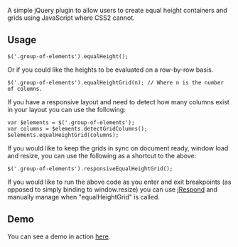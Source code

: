 A simple jQuery plugin to allow users to create equal height containers and grids using JavaScript where CSS2 cannot.

Usage
-----

```
$('.group-of-elements').equalHeight();
```

Or if you could like the heights to be evaluated on a row-by-row basis.

```
$('.group-of-elements').equalHeightGrid(n); // Where n is the number of columns.
```

If you have a responsive layout and need to detect how many columns exist in your layout you can use the following:

```
var $elements = $('.group-of-elements');
var columns = $elements.detectGridColumns();
$elements.equalHeightGrid(columns);
```

If you would like to keep the grids in sync on document ready, window load and resize, you can use the following as a shortcut to the above:

```
$('.group-of-elements').responsiveEqualHeightGrid();
```

If you would like to run the above code as you enter and exit breakpoints (as opposed to simply binding to window.resize) you can use <a href="https://github.com/ten1seven/jRespond">jRespond</a> and manually manage when "equalHeightGrid" is called.

Demo
----

You can see a demo in action <a href="http://sam152.github.io/Javascript-Equal-Height-Responsive-Rows/demo.html">here</a>.
